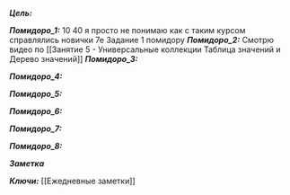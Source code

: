 
***Цель:***  

***Помидоро_1:***  10 40
я просто не понимаю как с таким курсом справлялись новички
7е Задание 1 помидору
***Помидоро_2:*** 
Смотрю видео по [[Занятие 5 - Универсальные коллекции Таблица значений  и Дерево значений]]
***Помидоро_3:*** 

***Помидоро_4:*** 

***Помидоро_5:*** 

***Помидоро_6:*** 

***Помидоро_7:*** 

***Помидоро_8:*** 

***Заметка*** 


***Ключи:*** [[Ежедневные заметки]]